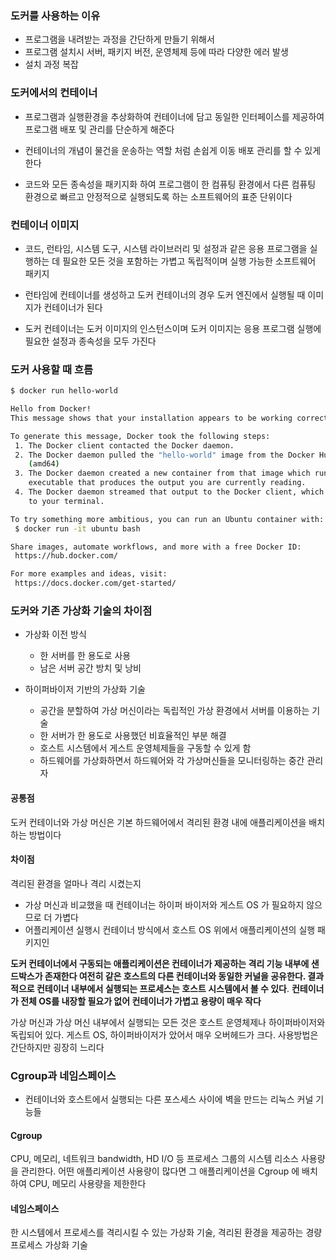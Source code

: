 ### 도커를 사용하는 이유

- 프로그램을 내려받는 과정을 간단하게 만들기 위해서 
- 프로그램 설치시 서버, 패키지 버전, 운영체제 등에 따라 다양한 에러 발생
- 설치 과정 복잡 

### 도커에서의 컨테이너

- 프로그램과 실행환경을 추상화하여 컨테이너에 담고 동일한 인터페이스를 제공하여 프로그램 배포 및 관리를 단순하게 해준다 
- 컨테이너의 개념이 물건을 운송하는 역할 처럼 손쉽게 이동 배포 관리를 할 수 있게 한다 

-  코드와 모든 종속성을 패키지화 하여 프로그램이 한 컴퓨팅 환경에서 다른 컴퓨팅 환경으로 빠르고 안정적으로 실행되도록 하는 소프트웨어의 표준 단위이다

### 컨테이너 이미지

- 코드, 런타임, 시스템 도구, 시스템 라이브러리 및 설정과 같은 응용 프로그램을 실행하는 데 필요한 모든 것을 포함하는 가볍고 독립적이며 실행 가능한 소프트웨어 패키지

- 런타임에 컨테이너를 생성하고 도커 컨테이너의 경우 도커 엔진에서 실행될 때 이미지가 컨테이너가 된다 
- 도커 컨테이너는 도커 이미지의 인스턴스이며 도커 이미지는 응용 프로그램 실행에 필요한 설정과 종속성을 모두 가진다 

### 도커 사용할 때 흐름

```bash
$ docker run hello-world

Hello from Docker!
This message shows that your installation appears to be working correctly.    

To generate this message, Docker took the following steps:
 1. The Docker client contacted the Docker daemon.
 2. The Docker daemon pulled the "hello-world" image from the Docker Hub.     
    (amd64)
 3. The Docker daemon created a new container from that image which runs the  
    executable that produces the output you are currently reading.
 4. The Docker daemon streamed that output to the Docker client, which sent it
    to your terminal.

To try something more ambitious, you can run an Ubuntu container with:        
 $ docker run -it ubuntu bash

Share images, automate workflows, and more with a free Docker ID:
 https://hub.docker.com/

For more examples and ideas, visit:
 https://docs.docker.com/get-started/
```

### 도커와 기존 가상화 기술의 차이점

- 가상화 이전 방식
  - 한 서버를 한 용도로 사용
  - 남은 서버 공간 방치 및 낭비

- 하이퍼바이저 기반의 가상화 기술
  - 공간을 분할하여 가상 머신이라는 독립적인 가상 환경에서 서버를 이용하는 기술
  - 한 서버가 한 용도로 사용했던 비효율적인 부분 해결
  - 호스트 시스템에서 게스트 운영체제들을 구동할 수 있게 함
  - 하드웨어를 가상화하면서 하드웨어와 각 가상머신들을 모니터링하는 중간 관리자 

#### 공통점

도커 컨테이너와 가상 머신은 기본 하드웨어에서 격리된 환경 내에 애플리케이션을 배치하는 방법이다

#### 차이점

격리된 환경을 얼마나 격리 시켰는지 

- 가상 머신과 비교했을 때 컨테이너는 하이퍼 바이저와 게스트 OS 가 필요하지 않으므로 더 가볍다
- 어플리케이션 실행시 컨테이너 방식에서 호스트 OS 위에서 애플리케이션의 실행 패키지인 



**도커 컨테이너에서 구동되는 애플리케이션은 컨테이너가 제공하는 격리 기능 내부에 샌드박스가 존재한다 여전히 같은 호스트의 다른 컨테이너와 동일한 커널을 공유한다. 결과적으로 컨테이너 내부에서 실행되는 프로세스는 호스트 시스템에서 볼 수 있다**. **컨테이너가 전체 OS를 내장할 필요가 없어 컨테이너가 가볍고 용량이 매우 작다**

가상 머신과 가상 머신 내부에서 실행되는 모든 것은 호스트 운영체제나 하이퍼바이저와 독립되어 있다. 게스트 OS, 하이퍼바이저가 았어서 매우 오버헤드가 크다. 사용방법은 간단하지만 굉장히 느리다



### Cgroup과 네임스페이스

- 컨테이너와 호스트에서 실행되는 다른 포스세스 사이에 벽을 만드는 리눅스 커널 기능들

#### Cgroup

CPU, 메모리, 네트워크 bandwidth, HD I/O 등 프로세스 그룹의 시스템 리소스 사용량을 관리한다. 어떤 애플리케이션 사용량이 많다면 그 애플리케이션을 Cgroup 에 배치하여  CPU,  메모리 사용량을 제한한다 

#### 네임스페이스

한 시스템에서 프로세스를 격리시킬 수 있는 가상화 기술, 격리된 환경을 제공하는 경량 프로세스 가상화 기술 
